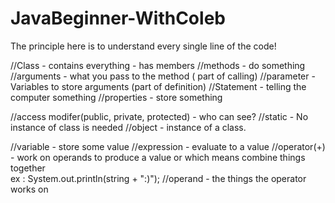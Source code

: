 # JavaBeginner-WithColeb

The principle here is to understand every single line of the code!

//Class - contains everything - has members
//methods - do something
//arguments - what you pass to the method ( part of calling)
//parameter - Variables to store arguments (part of definition)
//Statement - telling the computer something
//properties - store something

//access modifer(public, private, protected) - who can see?
//static - No instance of class is needed
//object - instance of a class.

//variable - store some value
//expression - evaluate to a value
//operator(+) - work on operands to produce a value or which means combine things together  
 ex : System.out.println(string + ":)");
//operand - the things the operator works on
